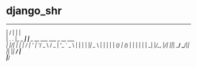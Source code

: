 # django_shr

___  ___          _                               
|  \/  |         | |                              
| .  . |_   _ ___| |__  _ __ ___   ___  _ __ ___  
| |\/| | | | / __| '_ \| '__/ _ \ / _ \| '_ ` _ \ 
| |  | | |_| \__ \ | | | | | (_) | (_) | | | | | |
\_|  |_/\__, |___/_| |_|_|  \___/ \___/|_| |_| |_|
         __/ |                                    
        |___/                                     
